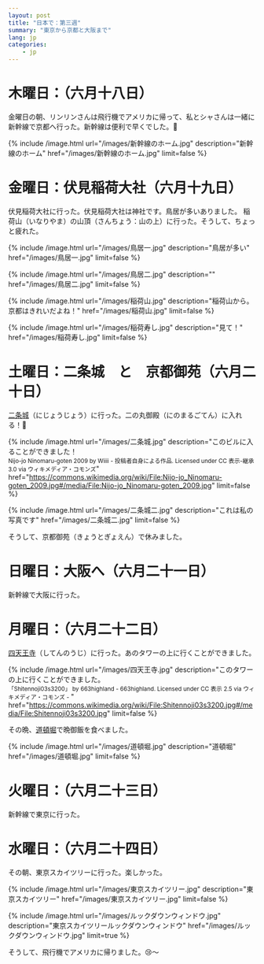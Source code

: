 ```yaml
---
layout: post
title: "日本で：第三週"
summary: "東京から京都と大阪まで"
lang: jp
categories:
    - jp
---
```



木曜日：（六月十八日）
====================

金曜日の朝、リンリンさんは飛行機でアメリカに帰って、私とシャさんは一緒に新幹線で京都へ行った。新幹線は便利で早くでした。🚄

{% include /image.html url="/images/新幹線のホーム.jpg" description="新幹線のホーム" href="/images/新幹線のホーム.jpg" limit=false %}

金曜日：伏見稲荷大社（六月十九日）
===================

伏見稲荷大社に行った。伏見稲荷大社は神社です。鳥居が多いありました。
稲荷山（いなりやま）の山頂（さんちょう：山の上）に行った。そうして、ちょっと疲れた。

{% include /image.html url="/images/鳥居一.jpg" description="鳥居が多い" href="/images/鳥居一.jpg" limit=false %}

{% include /image.html url="/images/鳥居二.jpg" description="" href="/images/鳥居二.jpg" limit=false %}

{% include /image.html url="/images/稲荷山.jpg" description="稲荷山から。京都はきれいだよね！" href="/images/稲荷山.jpg" limit=false %}

{% include /image.html url="/images/稲荷寿し.jpg" description="見て！" href="/images/稲荷寿し.jpg" limit=false %}

土曜日：二条城　と　京都御苑（六月二十日）
==================
[二条城](https://ja.wikipedia.org/wiki/二条城)（にじょうじょう）に行った。二の丸御殿（にのまるごてん）に入れる！🏯

{% include /image.html url="/images/二条城.jpg" description="このビルに入ることができました！<br/> <small>Nijo-jo Ninomaru-goten 2009 by Wiiii - 投稿者自身による作品. Licensed under CC 表示-継承 3.0 via ウィキメディア・コモンズ</small>" href="https://commons.wikimedia.org/wiki/File:Nijo-jo_Ninomaru-goten_2009.jpg#/media/File:Nijo-jo_Ninomaru-goten_2009.jpg" limit=false %}

{% include /image.html url="/images/二条城二.jpg" description="これは私の写真です" href="/images/二条城二.jpg" limit=false %}

そうして、京都御苑（きょうとぎょえん）で休みました。

日曜日：大阪へ（六月二十一日）
==================

新幹線で大阪に行った。

月曜日：（六月二十二日）
==================

[四天王寺](https://ja.wikipedia.org/wiki/四天王寺)（してんのうじ）に行った。あのタワーの上に行くことができました。

{% include /image.html url="/images/四天王寺.jpg" description="このタワーの上に行くことができました。<br/> <small>「Shitennoji03s3200」 by 663highland - 663highland. Licensed under CC 表示 2.5 via ウィキメディア・コモンズ - </small>" href="https://commons.wikimedia.org/wiki/File:Shitennoji03s3200.jpg#/media/File:Shitennoji03s3200.jpg" limit=false %}

その晩、[道頓堀](https://ja.wikipedia.org/wiki/道頓堀)で晩御飯を食べました。

{% include /image.html url="/images/道頓堀.jpg" description="道頓堀" href="/images/道頓堀.jpg" limit=false %}


火曜日：（六月二十三日）
==================

新幹線で東京に行った。

水曜日：（六月二十四日）
==================

その朝、東京スカイツリーに行った。楽しかった。

{% include /image.html url="/images/東京スカイツリー.jpg" description="東京スカイツリー" href="/images/東京スカイツリー.jpg" limit=false %}

{% include /image.html url="/images/ルックダウンウィンドウ.jpg" description="東京スカイツリールックダウンウィンドウ" href="/images/ルックダウンウィンドウ.jpg" limit=true %}

そうして、飛行機でアメリカに帰りました。😢〜
